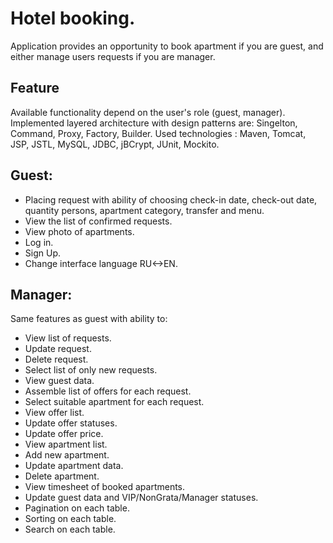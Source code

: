 # Hotel booking.

Application provides an opportunity to book apartment if you are guest, and either manage users requests if you are manager.

## Feature
Available functionality depend on the user's role (guest, manager). Implemented layered architecture with design patterns are: Singelton, Command, Proxy, Factory, Builder.
Used technologies : Maven, Tomcat, JSP, JSTL, MySQL, JDBC, jBCrypt, JUnit, Mockito.

## Guest:
- Placing request with ability of choosing check-in date, check-out date, quantity persons, apartment category, transfer and menu.
- View the list of confirmed requests.
- View photo of apartments.
- Log in.
- Sign Up.
- Change interface language RU<->EN.

## Manager:
Same features as guest with ability to:
- View list of requests.
- Update request.
- Delete request.
- Select list of only new requests.
- View guest data.
- Assemble list of offers for each request.
- Select suitable apartment for each request.
- View offer list.
- Update offer statuses.
- Update offer price.
- View apartment list.
- Add new apartment.
- Update apartment data.
- Delete apartment.
- View timesheet of booked apartments.
- Update guest data and VIP/NonGrata/Manager statuses.
- Pagination on each table.
- Sorting on each table.
- Search on each table.




